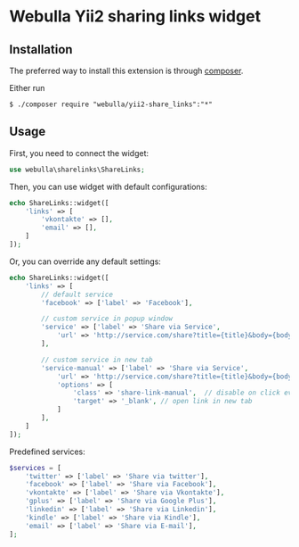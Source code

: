 Webulla Yii2 sharing links widget
======================

## Installation

The preferred way to install this extension is through [composer](http://getcomposer.org/download/).

Either run

```
$ ./composer require "webulla/yii2-share_links":"*"
```

## Usage

First, you need to connect the widget:
```php
use webulla\sharelinks\ShareLinks;
```

Then, you can use widget with default configurations:
```php
echo ShareLinks::widget([
	'links' => [
		'vkontakte' => [],
		'email' => [],
	]
]);
```

Or, you can override any default settings:
```php
echo ShareLinks::widget([
	'links' => [
        // default service
		'facebook' => ['label' => 'Facebook'],

		// custom service in popup window
		'service' => ['label' => 'Share via Service',
		    'url' => 'http://service.com/share?title={title}&body={body}&url={url}'
        ],

		// custom service in new tab
		'service-manual' => ['label' => 'Share via Service',
		    'url' => 'http://service.com/share?title={title}&body={body}&url={url}',
            'options' => [
                'class' => 'share-link-manual',  // disable on click event listening
                'target' => '_blank', // open link in new tab
            ]
        ],
	]
]);
```

Predefined services:
```php
$services = [
	'twitter' => ['label' => 'Share via twitter'],
	'facebook' => ['label' => 'Share via Facebook'],
	'vkontakte' => ['label' => 'Share via Vkontakte'],
	'gplus' => ['label' => 'Share via Google Plus'],
	'linkedin' => ['label' => 'Share via Linkedin'],
	'kindle' => ['label' => 'Share via Kindle'],
	'email' => ['label' => 'Share via E-mail'],
];
```
